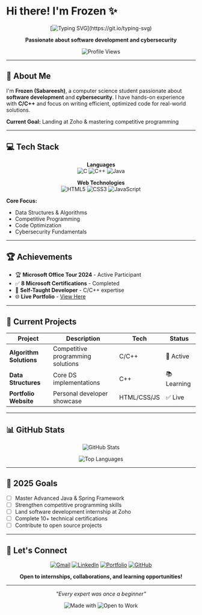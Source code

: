 # Hi there! I'm **Frozen** ✨

<div align="center">
  
  [![Typing SVG](https://readme-typing-svg.demolab.com?font=Fira+Code&size=22&duration=3000&pause=1000&color=00D4FF&center=true&vCenter=true&width=600&lines=Self-Taught+Developer;Computer+Science+Student;Problem+Solver;Always+Learning!)](https://git.io/typing-svg)
  
  **Passionate about software development and cybersecurity**
  
  ![Profile Views](https://komarev.com/ghpvc/?username=Frozen-47&label=Profile%20views&color=0e75b6&style=flat)
  
</div>

---

## 🎯 About Me

I'm **Frozen (Sabareesh)**, a computer science student passionate about **software development** and **cybersecurity**. I have hands-on experience with **C/C++** and focus on writing efficient, optimized code for real-world solutions.

**Current Goal:** Landing at Zoho & mastering competitive programming

---

## 💻 Tech Stack

<div align="center">

**Languages**  
![C](https://img.shields.io/badge/C-00599C?style=for-the-badge&logo=c&logoColor=white)
![C++](https://img.shields.io/badge/C++-00599C?style=for-the-badge&logo=c%2B%2B&logoColor=white)
![Java](https://img.shields.io/badge/Java-ED8B00?style=for-the-badge&logo=java&logoColor=white)

**Web Technologies**  
![HTML5](https://img.shields.io/badge/HTML5-E34F26?style=for-the-badge&logo=html5&logoColor=white)
![CSS3](https://img.shields.io/badge/CSS3-1572B6?style=for-the-badge&logo=css3&logoColor=white)
![JavaScript](https://img.shields.io/badge/JavaScript-F7DF1E?style=for-the-badge&logo=javascript&logoColor=black)

</div>

**Core Focus:**
- Data Structures & Algorithms
- Competitive Programming
- Code Optimization
- Cybersecurity Fundamentals

---

## 🏆 Achievements

- 🏆 **Microsoft Office Tour 2024** - Active Participant
- ✅ **8 Microsoft Certifications** - Completed
- 💼 **Self-Taught Developer** - C/C++ expertise
- 🌐 **Live Portfolio** - [View Here](https://frozen-47.github.io/Portfolio/)

---

## 🚀 Current Projects

| Project | Description | Tech | Status |
|---------|-------------|------|---------|
| **Algorithm Solutions** | Competitive programming solutions | C/C++ | 🔄 Active |
| **Data Structures** | Core DS implementations | C++ | 📚 Learning |
| **Portfolio Website** | Personal developer showcase | HTML/CSS/JS | ✅ Live |

---

## 📊 GitHub Stats

<div align="center">
  
![GitHub Stats](https://github-readme-stats.vercel.app/api?username=Frozen-47&show_icons=true&theme=radical&hide_border=true)

![Top Languages](https://github-readme-stats.vercel.app/api/top-langs/?username=Frozen-47&layout=compact&theme=radical&hide_border=true)
  
</div>

---

## 🎯 2025 Goals

- [ ] Master Advanced Java & Spring Framework
- [ ] Strengthen competitive programming skills
- [ ] Land software development internship at Zoho
- [ ] Complete 10+ technical certifications
- [ ] Contribute to open source projects

---

## 🤝 Let's Connect

<div align="center">

[![Gmail](https://img.shields.io/badge/Gmail-D14836?style=for-the-badge&logo=gmail&logoColor=white)](mailto:sabareeshgm47@gmail.com)
[![LinkedIn](https://img.shields.io/badge/LinkedIn-0077B5?style=for-the-badge&logo=linkedin&logoColor=white)](https://linkedin.com/in/sabareesh-gm)
[![Portfolio](https://img.shields.io/badge/Portfolio-Live-FF6B6B?style=for-the-badge)](https://frozen-47.github.io/Portfolio/)
[![GitHub](https://img.shields.io/badge/GitHub-100000?style=for-the-badge&logo=github&logoColor=white)](https://github.com/Frozen-47)

**Open to internships, collaborations, and learning opportunities!**

</div>

---

<div align="center">
  
*"Every expert was once a beginner"*

![Made with ](https://img.shields.io/badge/Made%20with-❤️%20and%20Code-red.svg)
![Open to Work](https://img.shields.io/badge/Open%20to-Work-green.svg)
  
</div>
